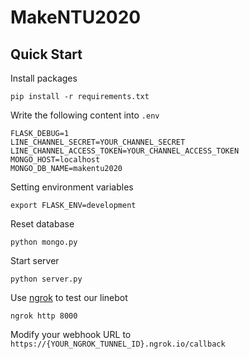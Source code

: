 # MakeNTU2020

## Quick Start

Install packages

```
pip install -r requirements.txt
```

Write the following content into `.env`

```
FLASK_DEBUG=1
LINE_CHANNEL_SECRET=YOUR_CHANNEL_SECRET
LINE_CHANNEL_ACCESS_TOKEN=YOUR_CHANNEL_ACCESS_TOKEN
MONGO_HOST=localhost
MONGO_DB_NAME=makentu2020
```

Setting environment variables

```
export FLASK_ENV=development
```

Reset database

```
python mongo.py
```

Start server

```
python server.py
```

Use [ngrok](https://ngrok.com/) to test our linebot

```
ngrok http 8000
```

Modify your webhook URL to `https://{YOUR_NGROK_TUNNEL_ID}.ngrok.io/callback`
